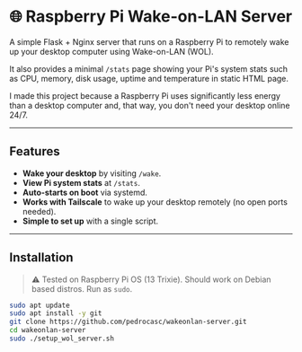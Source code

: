 # 🌐 Raspberry Pi Wake-on-LAN Server

A simple Flask + Nginx server that runs on a Raspberry Pi to remotely wake up your desktop computer using Wake-on-LAN (WOL).

It also provides a minimal `/stats` page showing your Pi's system stats such as CPU, memory, disk usage, uptime and temperature in static HTML page.

I made this project because a Raspberry Pi uses significantly less energy than a desktop computer and, that way, you don't need your desktop online 24/7.

---

## Features

- **Wake your desktop** by visiting `/wake`.
- **View Pi system stats** at `/stats`.
- **Auto-starts on boot** via systemd.
- **Works with Tailscale** to wake up your desktop remotely (no open ports needed).
- **Simple to set up** with a single script.

---

## Installation

> ⚠️ Tested on Raspberry Pi OS (13 Trixie). Should work on Debian based distros. Run as `sudo`.

```bash
sudo apt update
sudo apt install -y git
git clone https://github.com/pedrocasc/wakeonlan-server.git
cd wakeonlan-server
sudo ./setup_wol_server.sh
```
